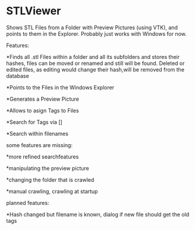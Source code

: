 # STLViewer
Shows STL Files from a Folder with Preview Pictures (using VTK), and points to them in the Explorer.
Probably just works with Windows for now.

Features:

*Finds all .stl Files within a folder and all its subfolders and stores their hashes, files can be moved or renamed and still will be found.
Deleted or edited files, as editing would change their hash,will be removed from the database

*Points to the Files in the Windows Explorer

*Generates a Preview Picture

*Allows to asign Tags to Files

*Search for Tags via  []

*Search within filenames

some features are missing:

*more refined searchfeatures

*manipulating the preview picture

*changing the folder that is crawled

*manual crawling, crawling at startup

planned features:

*Hash changed but filename is known, dialog if new file should get the old tags
